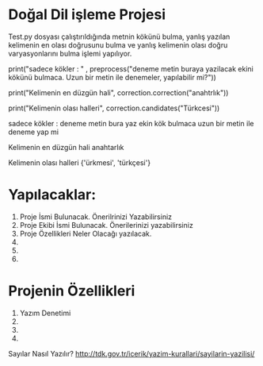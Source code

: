 # Doğal Dil işleme Projesi
Test.py dosyası çalıştırıldığında metnin kökünü bulma, yanlış yazılan kelimenin en olası doğrusunu bulma ve yanlış kelimenin olası doğru varyasyonlarını bulma işlemi yapılıyor.


print("sadece kökler : " , preprocess("deneme metin buraya yazilacak ekini kökünü bulmaca. Uzun bir metin ile denemeler, yapılabilir mi?"))

print("Kelimenin en düzgün hali", correction.correction("anahtrlık"))

print("Kelimenin olası halleri", correction.candidates("Türkcesi"))

sadece kökler :   deneme metin bura yaz ekin kök bulmaca uzun bir metin ile deneme yap mi

Kelimenin en düzgün hali anahtarlık

Kelimenin olası halleri {'ürkmesi', 'türkçesi'}


# Yapılacaklar:
1. Proje İsmi Bulunacak. Önerilrinizi Yazabilirsiniz
2. Proje Ekibi İsmi Bulunacak. Önerilerinizi yazabilirsiniz
3. Proje Özellikleri Neler Olacağı yazılacak.
4.
5.
6.


# Projenin Özellikleri
1. Yazım Denetimi 
2. 
3.
4.



Sayılar Nasıl Yazılır?
http://tdk.gov.tr/icerik/yazim-kurallari/sayilarin-yazilisi/